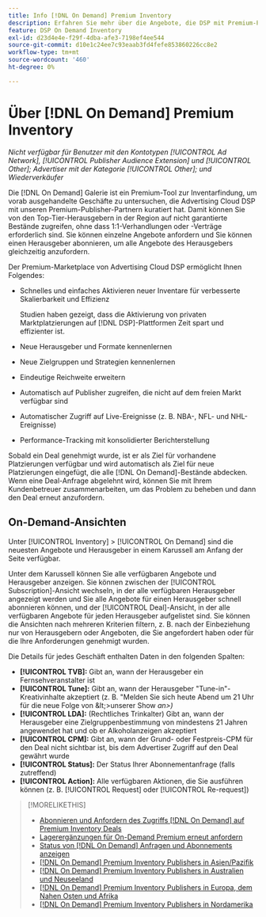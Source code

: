 ```yaml
---
title: Info [!DNL On Demand] Premium Inventory
description: Erfahren Sie mehr über die Angebote, die DSP mit Premium-Publisher-Partnern vorverhandelt hat.
feature: DSP On Demand Inventory
exl-id: d23d4e4e-f29f-4dba-afe3-7198ef4ee544
source-git-commit: d10e1c24ee7c93eaab3fd4fefe853860226cc8e2
workflow-type: tm+mt
source-wordcount: '460'
ht-degree: 0%

---
```


# Über [!DNL On Demand] Premium Inventory

*Nicht verfügbar für Benutzer mit den Kontotypen  [!UICONTROL Ad Network],  [!UICONTROL Publisher Audience Extension] und  [!UICONTROL Other]; Advertiser mit der Kategorie  [!UICONTROL Other]; und Wiederverkäufer*

Die [!DNL On Demand] Galerie ist ein Premium-Tool zur Inventarfindung, um vorab ausgehandelte Geschäfte zu untersuchen, die Advertising Cloud DSP mit unseren Premium-Publisher-Partnern kuratiert hat. Damit können Sie von den Top-Tier-Herausgebern in der Region auf nicht garantierte Bestände zugreifen, ohne dass 1:1-Verhandlungen oder -Verträge erforderlich sind. Sie können einzelne Angebote anfordern und Sie können einen Herausgeber abonnieren, um alle Angebote des Herausgebers gleichzeitig anzufordern.

Der Premium-Marketplace von Advertising Cloud DSP ermöglicht Ihnen Folgendes:

* Schnelles und einfaches Aktivieren neuer Inventare für verbesserte Skalierbarkeit und Effizienz

   Studien haben gezeigt, dass die Aktivierung von privaten Marktplatzierungen auf [!DNL DSP]-Plattformen Zeit spart und effizienter ist.

* Neue Herausgeber und Formate kennenlernen
* Neue Zielgruppen und Strategien kennenlernen
* Eindeutige Reichweite erweitern
* Automatisch auf Publisher zugreifen, die nicht auf dem freien Markt verfügbar sind
* Automatischer Zugriff auf Live-Ereignisse (z. B. NBA-, NFL- und NHL-Ereignisse)
* Performance-Tracking mit konsolidierter Berichterstellung

Sobald ein Deal genehmigt wurde, ist er als Ziel für vorhandene Platzierungen verfügbar und wird automatisch als Ziel für neue Platzierungen eingefügt, die alle [!DNL On Demand]-Bestände abdecken. Wenn eine Deal-Anfrage abgelehnt wird, können Sie mit Ihrem Kundenbetreuer zusammenarbeiten, um das Problem zu beheben und dann den Deal erneut anzufordern.

## On-Demand-Ansichten

Unter [!UICONTROL Inventory] > [!UICONTROL On Demand] sind die neuesten Angebote und Herausgeber <!-- how recent? --> in einem Karussell am Anfang der Seite verfügbar.

Unter dem Karussell können Sie alle verfügbaren Angebote und Herausgeber anzeigen. Sie können zwischen der [!UICONTROL Subscription]-Ansicht wechseln, in der alle verfügbaren Herausgeber angezeigt werden und Sie alle Angebote für einen Herausgeber schnell abonnieren können, und der [!UICONTROL Deal]-Ansicht, in der alle verfügbaren Angebote für jeden Herausgeber aufgelistet sind. Sie können die Ansichten nach mehreren Kriterien filtern, z. B. nach der Einbeziehung nur von Herausgebern oder Angeboten, die Sie angefordert haben oder für die Ihre Anforderungen genehmigt wurden.

Die Details für jedes Geschäft enthalten Daten in den folgenden Spalten:

* **[!UICONTROL TVB]:** Gibt an, wann der Herausgeber ein Fernsehveranstalter ist
* **[!UICONTROL Tune]:** Gibt an, wann der Herausgeber &quot;Tune-in&quot;-Kreativinhalte akzeptiert (z. B. &quot;Melden Sie sich heute Abend um 21 Uhr für die neue Folge von \&lt;>unserer Show *an\>)*
* **[!UICONTROL LDA]:**  (Rechtliches Trinkalter) Gibt an, wann der Herausgeber eine Zielgruppenbestimmung von mindestens 21 Jahren angewendet hat und ob er Alkoholanzeigen akzeptiert
* **[!UICONTROL CPM]:** Gibt an, wann der Grund- oder Festpreis-CPM für den Deal nicht sichtbar ist, bis dem Advertiser Zugriff auf den Deal gewährt wurde
* **[!UICONTROL Status]:** Der Status Ihrer Abonnementanfrage (falls zutreffend)
* **[!UICONTROL Action]:** Alle verfügbaren Aktionen, die Sie ausführen können (z. B.  [!UICONTROL Request] oder  [!UICONTROL Re-request])

>[!MORELIKETHIS]
>
>* [Abonnieren und Anfordern des Zugriffs  [!DNL On Demand] auf Premium Inventory Deals](on-demand-inventory-subscribe.md)
>* [Lagerergänzungen für On-Demand Premium erneut anfordern](on-demand-inventory-rerequest.md)
>* [Status von  [!DNL On Demand] Anfragen und Abonnements anzeigen](on-demand-inventory-view-status.md)
>* [[!DNL On Demand] Premium Inventory Publishers in Asien/Pazifik](on-demand-inventory-publishers-apac.md)
>* [[!DNL On Demand] Premium Inventory Publishers in Australien und Neuseeland](on-demand-inventory-publishers-anz.md)
>* [[!DNL On Demand] Premium Inventory Publishers in Europa, dem Nahen Osten und Afrika](on-demand-inventory-publishers-emea.md)
>* [[!DNL On Demand] Premium Inventory Publishers in Nordamerika](on-demand-inventory-publishers-na.md)

